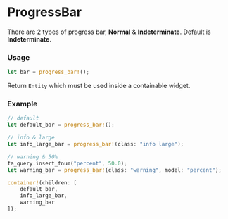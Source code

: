 # ProgressBar

There are 2 types of progress bar, **Normal** & **Indeterminate**. Default is **Indeterminate**.

### Usage
```rust
let bar = progress_bar!();
```
Return `Entity` which must be used inside a containable widget.

### Example
```rust
// default
let default_bar = progress_bar!();

// info & large
let info_large_bar = progress_bar!(class: "info large");

// warning & 50%
fa_query.insert_fnum("percent", 50.0);
let warning_bar = progress_bar!(class: "warning", model: "percent");

container!(children: [
    default_bar,
    info_large_bar,
    warning_bar
]);
```
